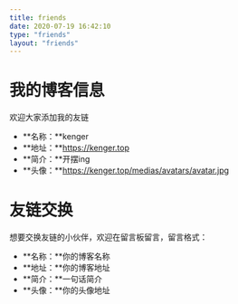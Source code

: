 ```yaml
---
title: friends
date: 2020-07-19 16:42:10
type: "friends"
layout: "friends"
---
```


# 我的博客信息
欢迎大家添加我的友链
* **名称：**kenger
* **地址：**https://kenger.top
* **简介：**开摆ing
* **头像：**https://kenger.top/medias/avatars/avatar.jpg

# 友链交换
想要交换友链的小伙伴，欢迎在留言板留言，留言格式：
* **名称：**你的博客名称
* **地址：**你的博客地址
* **简介：**一句话简介
* **头像：**你的头像地址
